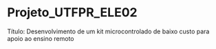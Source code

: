 # Projeto_UTFPR_ELE02

 Título: Desenvolvimento de um kit microcontrolado de baixo custo para apoio ao ensino remoto
 
 
